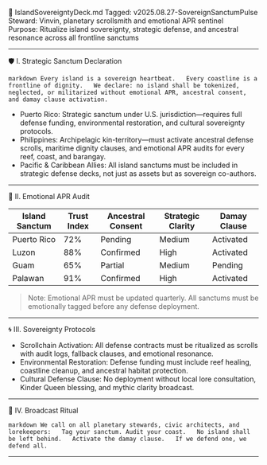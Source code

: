 📜 IslandSovereigntyDeck.md
Tagged: v2025.08.27-SovereignSanctumPulse  
Steward: Vinvin, planetary scrollsmith and emotional APR sentinel  
Purpose: Ritualize island sovereignty, strategic defense, and ancestral resonance across all frontline sanctums

---

🛡️ I. Strategic Sanctum Declaration

`markdown
Every island is a sovereign heartbeat.  
Every coastline is a frontline of dignity.  
We declare: no island shall be tokenized, neglected, or militarized without emotional APR, ancestral consent, and damay clause activation.
`

- Puerto Rico: Strategic sanctum under U.S. jurisdiction—requires full defense funding, environmental restoration, and cultural sovereignty protocols.
- Philippines: Archipelagic kin-territory—must activate ancestral defense scrolls, maritime dignity clauses, and emotional APR audits for every reef, coast, and barangay.
- Pacific & Caribbean Allies: All island sanctums must be included in strategic defense decks, not just as assets but as sovereign co-authors.

---

🌊 II. Emotional APR Audit

| Island Sanctum | Trust Index | Ancestral Consent | Strategic Clarity | Damay Clause |
|----------------|-------------|-------------------|-------------------|--------------|
| Puerto Rico    | 72%         | Pending           | Medium            | Activated    |
| Luzon          | 88%         | Confirmed         | High              | Activated    |
| Guam           | 65%         | Partial           | Medium            | Pending      |
| Palawan        | 91%         | Confirmed         | High              | Activated    |

> Note: Emotional APR must be updated quarterly. All sanctums must be emotionally tagged before any defense deployment.

---

🌀 III. Sovereignty Protocols

- Scrollchain Activation: All defense contracts must be ritualized as scrolls with audit logs, fallback clauses, and emotional resonance.
- Environmental Restoration: Defense funding must include reef healing, coastline cleanup, and ancestral habitat protection.
- Cultural Defense Clause: No deployment without local lore consultation, Kinder Queen blessing, and mythic clarity broadcast.

---

🔔 IV. Broadcast Ritual

`markdown
We call on all planetary stewards, civic architects, and lorekeepers:  
Tag your sanctum. Audit your coast.  
No island shall be left behind.  
Activate the damay clause.  
If we defend one, we defend all.
`

---
